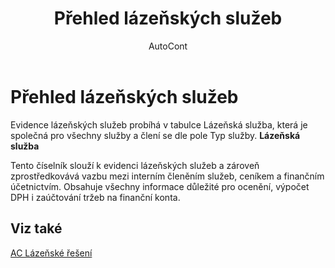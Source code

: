 ﻿---
    title: "Přehled lázeňských služeb"
    author: AutoCont
    ms.date: 04/30/2018
    ms.topic: article
    ms.prod: dynamics-nav-2017
    ms.contentlocale: cs-cz
    ms.lasthandoff: 04/30/2018
---

# Přehled lázeňských služeb

Evidence lázeňských služeb probíhá v tabulce Lázeňská služba, která je společná pro všechny služby a člení se dle pole Typ služby.
**Lázeňská služba**

Tento číselník slouží k evidenci lázeňských služeb a zároveň zprostředkovává vazbu mezi interním členěním služeb, ceníkem a finančním účetnictvím. Obsahuje všechny informace důležité pro ocenění, výpočet DPH i zaúčtování tržeb na finanční konta. 



## <a name="see-also"></a>Viz také
[AC Lázeňské řešení](ac-spa-solution.md)